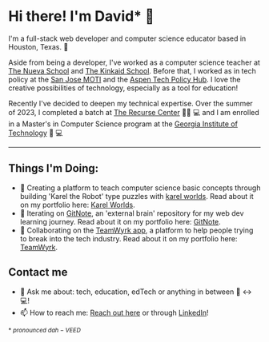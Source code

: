 # Hi there! I'm David* 👋
I'm a full-stack web developer and computer science educator based in Houston, Texas. 🤠 

Aside from being a developer, I've worked as a computer science teacher at [The Nueva School](https://www.nuevaschool.org/) and [The Kinkaid School](https://www.kinkaid.org/). Before that, I worked as in tech policy at the [San Jose MOTI](https://www.motisanjose.org/) and the [Aspen Tech Policy Hub](https://www.aspentechpolicyhub.org/). I love the creative possibilities of technology, especially as a tool for education! 

Recently I've decided to deepen my technical expertise. Over the summer of 2023, I completed a batch at [The Recurse Center](https://www.recurse.com/) 🏋️‍♂️ 💻  and I am enrolled in a Master's in Computer Science program at the [Georgia Institute of Technology](https://omscs.gatech.edu/) 🐝 💻

---

## Things I'm Doing:

- 🔨 Creating a platform to teach computer science basic concepts through building 'Karel the Robot' type puzzles with [karel worlds](https://github.com/dalbanhi/karel-worlds). Read about it on my portfolio here: [Karel Worlds](https://david-alban.com/projects/karelWorlds).
- 💭 Iterating on [GitNote](https://github.com/dalbanhi/git-note), an 'external brain' repository for my web dev learning journey. Read about it on my portfolio here: [GitNote](https://david-alban.com/projects/gitNote).
- 🌱 Collaborating on the [TeamWyrk app](https://github.com/noscenthairspray/Teamwyrk), a platform to help people trying to break into the tech industry. Read about it on my portfolio here: [TeamWyrk](https://david-alban.com/projects/teamwyrk).

## Contact me
- 💬 Ask me about: tech, education, edTech or anything in between 🧠 ↔️ 💻!
- 📫 How to reach me: [Reach out here](https://david-alban.com) or through [LinkedIn](https://www.linkedin.com/in/david-alb%C3%A1n-hidalgo/)! 
<!--
**dalbanhi/dalbanhi** is a ✨ _special_ ✨ repository because its `README.md` (this file) appears on your GitHub profile.

Here are some ideas to get you started:

- 🔭 I’m currently working on ...
- 🌱 I’m currently learning ...
- 👯 I’m looking to collaborate on ...
- 🤔 I’m looking for help with ...
- 💬 Ask me about ...
- 📫 How to reach me: ...
- 😄 Pronouns: ...
- ⚡ Fun fact: ...
-->

$_{*\ pronounced\ dah-VEED }$
